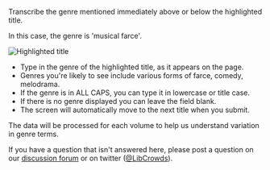 Transcribe the genre mentioned immediately above or below the highlighted title.

In this case, the genre is 'musical farce'.

![Highlighted title](https://user-images.githubusercontent.com/380763/31013005-f3ef38b8-a50b-11e7-8dbe-8d1808b56b04.png)

- Type in the genre of the highlighted title, as it appears on the page.
- Genres you're likely to see include various forms of farce, comedy, melodrama. 
- If the genre is in ALL CAPS, you can type it in lowercase or title case.
- If there is no genre displayed you can leave the field blank.
- The screen will automatically move to the next title when you submit.

The data will be processed for each volume to help us understand variation in genre terms. 

If you have a question that isn't answered here, please post a question on our [discussion forum](https://community.libcrowds.com/) or on twitter ([@LibCrowds](https://twitter.com/libcrowds)). 
